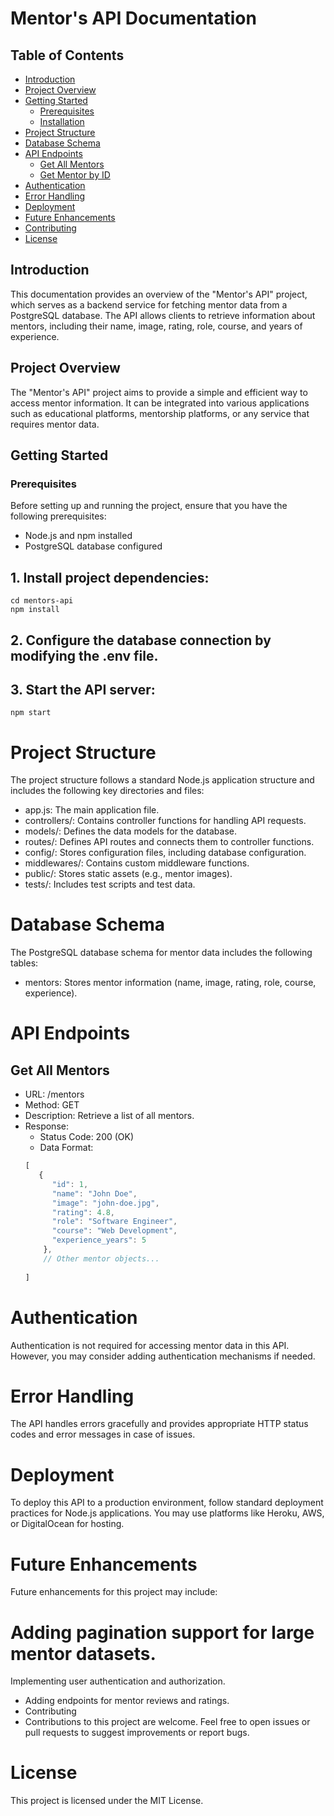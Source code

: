 # Mentor's API Documentation

## Table of Contents
- [Introduction](#introduction)
- [Project Overview](#project-overview)
- [Getting Started](#getting-started)
  - [Prerequisites](#prerequisites)
  - [Installation](#installation)
- [Project Structure](#project-structure)
- [Database Schema](#database-schema)
- [API Endpoints](#api-endpoints)
  - [Get All Mentors](#get-all-mentors)
  - [Get Mentor by ID](#get-mentor-by-id)
- [Authentication](#authentication)
- [Error Handling](#error-handling)
- [Deployment](#deployment)
- [Future Enhancements](#future-enhancements)
- [Contributing](#contributing)
- [License](#license)

## Introduction
This documentation provides an overview of the "Mentor's API" project, which serves as a backend service for fetching mentor data from a PostgreSQL database. The API allows clients to retrieve information about mentors, including their name, image, rating, role, course, and years of experience.

## Project Overview
The "Mentor's API" project aims to provide a simple and efficient way to access mentor information. It can be integrated into various applications such as educational platforms, mentorship platforms, or any service that requires mentor data.

## Getting Started
### Prerequisites
Before setting up and running the project, ensure that you have the following prerequisites:
- Node.js and npm installed
- PostgreSQL database configured

## 1. Install project dependencies:
    cd mentors-api
    npm install
## 2. Configure the database connection by modifying the .env file.

## 3. Start the API server:
    npm start

# Project Structure
The project structure follows a standard Node.js application structure and includes the following key directories and files:

- app.js: The main application file.
- controllers/: Contains controller functions for handling API requests.
- models/: Defines the data models for the database.
- routes/: Defines API routes and connects them to controller functions.
- config/: Stores configuration files, including database configuration.
- middlewares/: Contains custom middleware functions.
- public/: Stores static assets (e.g., mentor images).
- tests/: Includes test scripts and test data.
  
# Database Schema
The PostgreSQL database schema for mentor data includes the following tables:
- mentors: Stores mentor information (name, image, rating, role, course, experience).

# API Endpoints
## Get All Mentors
- URL: /mentors
- Method: GET
- Description: Retrieve a list of all mentors.
- Response:
    - Status Code: 200 (OK)
    - Data Format:
    ```javascript
    [
       { 
          "id": 1,
          "name": "John Doe",
          "image": "john-doe.jpg",
          "rating": 4.8,
          "role": "Software Engineer",
          "course": "Web Development",
          "experience_years": 5
        },
        // Other mentor objects...
      
  ]

# Authentication
Authentication is not required for accessing mentor data in this API. However, you may consider adding authentication mechanisms if needed.

# Error Handling
The API handles errors gracefully and provides appropriate HTTP status codes and error messages in case of issues.

# Deployment
To deploy this API to a production environment, follow standard deployment practices for Node.js applications. You may use platforms like Heroku, AWS, or DigitalOcean for hosting.

# Future Enhancements
Future enhancements for this project may include:

# Adding pagination support for large mentor datasets.
Implementing user authentication and authorization.
- Adding endpoints for mentor reviews and ratings.
- Contributing
- Contributions to this project are welcome. Feel free to open issues or pull requests to suggest improvements or report bugs.

# License
This project is licensed under the MIT License.

